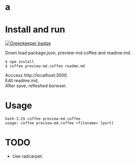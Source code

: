a
==

Install and run
=================

[![Greenkeeper badge](https://badges.greenkeeper.io/katoy/preview-markdown.svg)](https://greenkeeper.io/)

Down load package.json, preview-md.coffee and readme.md. 

~~~~~~~~~~~~~~~~~~~~~~~~~~~~~~~~~~~~~~~~~~ { .bash .numberLines}
$ npm install
$ coffee preview-md.coffee readme.md 
~~~~~~~~~~~~~~~~~~~~~~~~~~~~~~~~~~~~~~~~~~

Acccess http://localhost:3000.<br/>
Edit readme.md, <br/>
After save, refleshed borwser. <br/>

Usage
======

~~~~~~~~~~~~~~~~~~~~~~~~~~~~~~~~~~~~~~~~~~ { .bash .numberLines}
bash-3.2$ coffee preview-md.coffee
usage: coffee preview-md.coffee <filename> [port]
~~~~~~~~~~~~~~~~~~~~~~~~~~~~~~~~~~~~~~~~~~

TODO
=====
* Use radcarpet.


